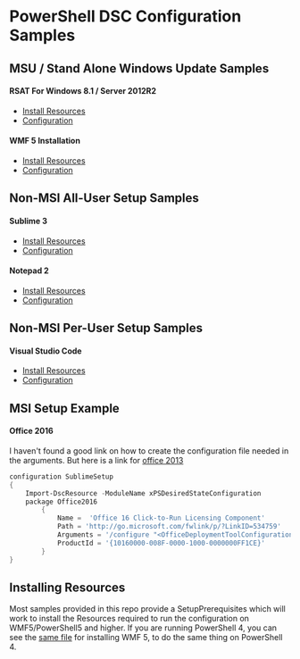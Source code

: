 PowerShell DSC Configuration Samples
====================================

MSU / Stand Alone Windows Update Samples
----------------------------------------

#### RSAT For Windows 8.1 / Server 2012R2

* [Install Resources](RSAT8_1/SetupPrerequisites.ps1)
* [Configuration](RSAT8_1/Rsat8_1Install.ps1)
#### WMF 5 Installation

* [Install Resources](WMF5_Install/SetupPrerequisites.ps1)
* [Configuration](WMF5_Install/WMF5Install.ps1)

Non-MSI All-User Setup Samples
---------------------
#### Sublime 3

* [Install Resources](Sublime3/SetupPrerequisites.ps1)
* [Configuration](Sublime3/Sublime3.ps1)

#### Notepad 2

* [Install Resources](Notepad2/SetupPrerequisites.ps1)
* [Configuration](Notepad2/Notepad2.ps1)

Non-MSI Per-User Setup Samples
---------------------
#### Visual Studio Code

* [Install Resources](VsCode/SetupPrerequisites.ps1)
* [Configuration](VsCode/VsCode.ps1)


MSI Setup Example
-----------------
#### Office 2016
I haven't found a good link on how to create the configuration file needed in the arguments.  But here is a link for [office 2013](https://technet.microsoft.com/en-us/library/jj219422.aspx#BKMK_ConfigureCmd)
```PowerShell
configuration SublimeSetup
{
    Import-DscResource -ModuleName xPSDesiredStateConfiguration
    package Office2016
        { 
            Name =  'Office 16 Click-to-Run Licensing Component'
            Path = 'http://go.microsoft.com/fwlink/p/?LinkID=534759'
            Arguments = '/configure "<OfficeDeploymentToolConfiguration.xml>"'
            ProductId = '{10160000-008F-0000-1000-0000000FF1CE}'
        }
}
```

Installing Resources
---------------------
Most samples provided in this repo provide a SetupPrerequisites which will work to install the Resources required to run the configuration on WMF5/PowerShell5 and higher.  If you are running PowerShell 4, you can see the [same file](WMF5_Install/SetupPrerequisites.ps1) for installing WMF 5, to do the same thing on PowerShell 4.